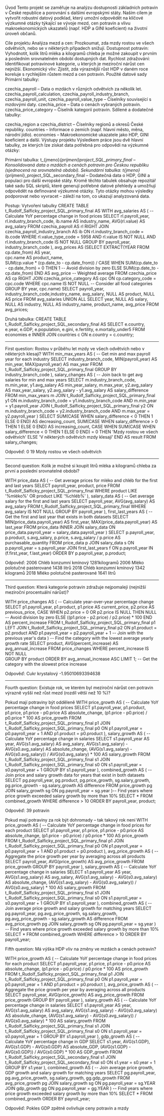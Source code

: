 Úvod
Tento projekt se zaměřuje na analýzu dostupnosti základních potravin v České republice a porovnání s dalšími evropskými státy. Naším cílem je vytvořit robustní datový podklad, který umožní odpovědět na klíčové výzkumné otázky týkající se vývoje mezd, cen potravin a vlivu makroekonomických ukazatelů (např. HDP a GINI koeficient) na životní úroveň občanů.

Cíle projektu
Analýza mezd a cen: Prozkoumat, zda mzdy rostou ve všech odvětvích, nebo se v některých případech snižují.
Dostupnost potravin: Vyhodnotit, kolik litrů mléka a kilogramů chleba je možné zakoupit v prvním a posledním srovnatelném období dostupných dat.
Rychlost zdražování: Identifikovat potravinové kategorie, u kterých je meziroční nárůst cen nejnižší.
Ekonomický vliv: Zjistit, zda výraznější růst HDP v daném roce koreluje s rychlejším růstem mezd a cen potravin.
Použité datové sady
Primární tabulky:

czechia_payroll – Data o mzdách v různých odvětvích za několik let.
czechia_payroll_calculation, czechia_payroll_industry_branch, czechia_payroll_unit, czechia_payroll_value_type – Číselníky související s mzdovými daty.
czechia_price – Data o cenách vybraných potravin.
czechia_price_category – Číselník kategorií potravin.
Sdílené a dodatečné tabulky:

czechia_region a czechia_district – Číselníky regionů a okresů České republiky.
countries – Informace o zemích (např. hlavní město, měna, národní jídlo).
economies – Makroekonomické ukazatele jako HDP, GINI koeficient a další.
Výstupy projektu
Výsledkem práce jsou dvě hlavní tabulky, ze kterých lze získat data potřebná pro odpovědi na výzkumné otázky:

Primární tabulka: t_{jmeno}_{prijmeni}_project_SQL_primary_final – Konsolidovaná data o mzdách a cenách potravin pro Českou republiku (sjednocená na srovnatelná období).
Sekundární tabulka: t_{jmeno}_{prijmeni}_project_SQL_secondary_final – Dodatečná data o HDP, GINI a populaci pro další evropské státy.
Kromě těchto tabulek obsahuje repozitář také sadu SQL skriptů, které generují potřebné datové přehledy a umožňují odpovědět na definované výzkumné otázky. Tyto otázky mohou výsledky podporovat nebo vyvracet – záleží na tom, co ukazují analyzovaná data.

Postup:
Vytvoření tabulky
CREATE TABLE t_Rudolf_Salficky_project_SQL_primary_final AS 
WITH avg_salaries AS (
    -- Calculate YoY percentage change in food prices
     SELECT 
        rl.payroll_year, 
        rl.industry_branch_code,
        ib.name AS industry_name,
        AVG(rl.value) AS avg_salary
    FROM czechia_payroll AS rl
     RIGHT JOIN czechia_payroll_industry_branch AS ib
        ON rl.industry_branch_code = ib.code
    WHERE rl.value_type_code = 5958 
      AND rl.value IS NOT NULL 
      AND rl.industry_branch_code IS NOT NULL
    GROUP BY payroll_year, industry_branch_code
),
avg_prices AS (SELECT 
        EXTRACT(YEAR FROM cp.date_from) AS year,  
        cpc.name AS product_name,  
        SUM(cp.value * (cp.date_to - cp.date_from)) 
            / CASE 
                WHEN SUM(cp.date_to - cp.date_from) = 0 THEN 1  -- Avoid division by zero
                ELSE SUM(cp.date_to - cp.date_from) 
              END AS avg_price  -- Weighted average
    FROM czechia_price AS cp
    RIGHT JOIN czechia_price_category AS cpc
        ON cp.category_code = cpc.code
    WHERE cpc.name IS NOT NULL  -- Consider all food categories
    GROUP BY year, cpc.name)
SELECT payroll_year, industry_branch_code,industry_name, avg_salary, NULL AS product, NULL AS price FROM avg_salaries
UNION ALL
SELECT year, NULL AS salary, NULL AS industry, NULL AS industry_name, product_name, avg_price FROM avg_prices;


Druhá tabulka: 
CREATE TABLE t_Rudolf_Salficky_project_SQL_secondary_final AS 
SELECT e.country, e.year, e.GDP, e.population, e.gini, e.fertility, e.mortaliy_under5
FROM economies e
INNER JOIN countries c ON e.country = c.country;

--------------------------------------------------------------------------------------------------------------------------------------
First question: Rostou v průběhu let mzdy ve všech odvětvích nebo v některých klesají?
WITH min_max_years AS (
    -- Get min and max payroll year for each industry
    SELECT 
        industry_branch_code, 
        MIN(payroll_year) AS min_year, 
        MAX(payroll_year) AS max_year
    FROM t_Rudolf_Salficky_project_SQL_primary_final
    GROUP BY industry_branch_code
),
salary_changes AS (
    -- Join back to get avg salaries for min and max years
    SELECT 
        m.industry_branch_code,
        m.min_year, 
        y1.avg_salary AS min_year_salary,
        m.max_year, 
        y2.avg_salary AS max_year_salary,
        y2.avg_salary - y1.avg_salary AS salary_difference
    FROM min_max_years m
    JOIN t_Rudolf_Salficky_project_SQL_primary_final y1 
        ON m.industry_branch_code = y1.industry_branch_code 
       AND m.min_year = y1.payroll_year
    JOIN t_Rudolf_Salficky_project_SQL_primary_final y2 
        ON m.industry_branch_code = y2.industry_branch_code 
       AND m.max_year = y2.payroll_year
)
SELECT 
    SUM(CASE WHEN salary_difference < 0 THEN 1 ELSE 0 END) AS decreasing_count,
    SUM(CASE WHEN salary_difference > 0 THEN 1 ELSE 0 END) AS increasing_count,
    CASE 
        WHEN SUM(CASE WHEN salary_difference < 0 THEN 1 ELSE 0 END) = 0 
        THEN 'Mzdy rostou ve všech odvětvích'
        ELSE 'V některých odvětvích mzdy klesají'
    END AS result
FROM salary_changes; 

Odpověď: 
0	19	Mzdy rostou ve všech odvětvích

--------------------------------------------------------------------------------------------------------------------------------------
Second question: Kolik je možné si koupit litrů mléka a kilogramů chleba za první a poslední srovnatelné období?

WITH price_data AS (
    -- Get average prices for mléko and chléb for the first and last years
    SELECT 
        payroll_year, 
        product, 
        price 
    FROM t_Rudolf_Salficky_project_SQL_primary_final
    WHERE product LIKE '%mléko%' OR product LIKE '%chléb%'
),
salary_data AS (
    -- Get average salary for the first and last years
    SELECT 
        payroll_year, 
        AVG(avg_salary) AS avg_salary
    FROM t_Rudolf_Salficky_project_SQL_primary_final
    WHERE avg_salary IS NOT NULL
    GROUP BY payroll_year
),
first_last_years AS (
    -- Get the first and last year that exists in both datasets
    SELECT 
        MIN(price_data.payroll_year) AS first_year, 
        MAX(price_data.payroll_year) AS last_year
    FROM price_data
    INNER JOIN salary_data 
        ON price_data.payroll_year = salary_data.payroll_year
)
SELECT 
    p.payroll_year,
    p.product,
    s.avg_salary,
    p.price,
    s.avg_salary / p.price AS purchasable_quantity
FROM price_data p
JOIN salary_data s ON p.payroll_year = s.payroll_year
JOIN first_last_years f ON p.payroll_year IN (f.first_year, f.last_year)
ORDER BY p.payroll_year, p.product;

Odpověď:
2006	Chléb konzumní kmínový 	1281kilogramů
2006	Mléko polotučné pasterované	1438 litrů
2018	Chléb konzumní kmínový	1342 kilogramů
2018	Mléko polotučné pasterované	1641 litrů

--------------------------------------------------------------------------------------------------------------------------------------
Third question: Která kategorie potravin zdražuje nejpomaleji (nejnižší meziroční procentuální nárůst)?

WITH price_changes AS (
    -- Calculate year-over-year percentage change
    SELECT 
        p1.payroll_year, 
        p1.product, 
        p1.price AS current_price, 
        p2.price AS previous_price,
        CASE 
            WHEN p2.price = 0 OR p2.price IS NULL THEN NULL  -- Avoid division by zero
            ELSE ((p1.price - p2.price) / p2.price) * 100
        END AS percent_increase
    FROM t_Rudolf_Salficky_project_SQL_primary_final p1
    LEFT JOIN t_Rudolf_Salficky_project_SQL_primary_final p2
        ON p1.product = p2.product
        AND p1.payroll_year = p2.payroll_year + 1  -- Join with the previous year's data
)
-- Find the category with the lowest average yearly growth rate
SELECT 
    product, 
    AVG(percent_increase) AS avg_annual_increase
FROM price_changes
WHERE percent_increase IS NOT NULL  
GROUP BY product
ORDER BY avg_annual_increase ASC
LIMIT 1;  -- Get the category with the slowest price increase

Odpověď:
Cukr krystalový	-1.95010693394638

--------------------------------------------------------------------------------------------------------------------------------------
Fourth question: Existuje rok, ve kterém byl meziroční nárůst cen potravin výrazně vyšší než růst mezd (rozdíl větší než 10 %)?

Pokud mají potraviny být odděleně
WITH price_growth AS (
    -- Calculate YoY percentage change in food prices
    SELECT 
        p1.payroll_year,
        p1.product,
        p1.price,
        p1.price - p0.price AS absolute_change,
        (p1.price - p0.price) / p0.price * 100 AS price_growth
    FROM t_Rudolf_Salficky_project_SQL_primary_final p1
    JOIN t_Rudolf_Salficky_project_SQL_primary_final p0 ON p1.payroll_year = p0.payroll_year + 1 AND p1.product = p0.product
),
salary_growth AS (
    -- Calculate YoY percentage change in salaries
    SELECT 
        s1.payroll_year AS year,
        AVG(s1.avg_salary) AS avg_salary,
        AVG(s1.avg_salary) - AVG(s0.avg_salary) AS absolute_change,
        (AVG(s1.avg_salary) - AVG(s0.avg_salary)) / AVG(s0.avg_salary) * 100 AS salary_growth
    FROM t_Rudolf_Salficky_project_SQL_primary_final s1
    JOIN t_Rudolf_Salficky_project_SQL_primary_final s0 ON s1.payroll_year = s0.payroll_year + 1
    GROUP BY s1.payroll_year
),
combined_growth AS (
    -- Join price and salary growth data for years that exist in both datasets
    SELECT 
        pg.payroll_year, 
        pg.product, 
        pg.price_growth, 
        sg.salary_growth, 
        pg.price_growth - sg.salary_growth AS difference
    FROM price_growth pg
    JOIN salary_growth sg ON pg.payroll_year = sg.year
)-- Find years where price growth exceeded salary growth by more than 10%
SELECT * 
FROM combined_growth
WHERE difference > 10
ORDER BY payroll_year, product;

Odpověď: 39 potravin

Pokud mají potraviny za rok být dohromady – tak takový rok není
WITH price_growth AS (
    -- Calculate YoY percentage change in food prices for each product
    SELECT 
        p1.payroll_year,
        p1.price,
        p1.price - p0.price AS absolute_change,
        (p1.price - p0.price) / p0.price * 100 AS price_growth
    FROM t_Rudolf_Salficky_project_SQL_primary_final p1
    JOIN t_Rudolf_Salficky_project_SQL_primary_final p0 ON p1.payroll_year = p0.payroll_year + 1 AND p1.product = p0.product
),
avg_price_growth AS (
    -- Aggregate the price growth per year by averaging across all products
    SELECT 
        payroll_year, 
        AVG(price_growth) AS avg_price_growth
    FROM price_growth
    GROUP BY payroll_year
),
salary_growth AS (
    -- Calculate YoY percentage change in salaries
    SELECT 
        s1.payroll_year AS year,
        AVG(s1.avg_salary) AS avg_salary,
        AVG(s1.avg_salary) - AVG(s0.avg_salary) AS absolute_change,
        (AVG(s1.avg_salary) - AVG(s0.avg_salary)) / AVG(s0.avg_salary) * 100 AS salary_growth
    FROM t_Rudolf_Salficky_project_SQL_primary_final s1
    JOIN t_Rudolf_Salficky_project_SQL_primary_final s0 ON s1.payroll_year = s0.payroll_year + 1
    GROUP BY s1.payroll_year
),
combined_growth AS (
    -- Join average price growth and salary growth for matching years
    SELECT 
        pg.payroll_year, 
        pg.avg_price_growth, 
        sg.salary_growth, 
        pg.avg_price_growth - sg.salary_growth AS difference
    FROM avg_price_growth pg
    JOIN salary_growth sg ON pg.payroll_year = sg.year
)
-- Find years where price growth exceeded salary growth by more than 10%
SELECT * 
FROM combined_growth
WHERE difference > 10
ORDER BY payroll_year;

Fifth question: Má výška HDP vliv na změny ve mzdách a cenách potravin?

WITH price_growth AS (
    -- Calculate YoY percentage change in food prices for each product
    SELECT 
        p1.payroll_year,
        p1.price,
        p1.price - p0.price AS absolute_change,
        (p1.price - p0.price) / p0.price * 100 AS price_growth
    FROM t_Rudolf_Salficky_project_SQL_primary_final p1
    JOIN t_Rudolf_Salficky_project_SQL_primary_final p0 ON p1.payroll_year = p0.payroll_year + 1 AND p1.product = p0.product
),
avg_price_growth AS (
    -- Aggregate the price growth per year by averaging across all products
    SELECT 
        payroll_year, 
        AVG(price_growth) AS avg_price_growth
    FROM price_growth
    GROUP BY payroll_year
),
salary_growth AS (
    -- Calculate YoY percentage change in salaries
    SELECT 
        s1.payroll_year AS year,
        AVG(s1.avg_salary) AS avg_salary,
        AVG(s1.avg_salary) - AVG(s0.avg_salary) AS absolute_change,
        (AVG(s1.avg_salary) - AVG(s0.avg_salary)) / AVG(s0.avg_salary) * 100 AS salary_growth
    FROM t_Rudolf_Salficky_project_SQL_primary_final s1
    JOIN t_Rudolf_Salficky_project_SQL_primary_final s0 ON s1.payroll_year = s0.payroll_year + 1
    GROUP BY s1.payroll_year
),
gdp_growth AS (
    -- Calculate YoY percentage change in GDP
    SELECT 
        s1.year,
        AVG(s1.GDP),
        AVG(s1.GDP) - AVG(s0.GDP) AS absolute_GDP,
        (AVG(s1.GDP) - AVG(s0.GDP)) / AVG(s0.GDP) * 100 AS GDP_growth
    FROM t_Rudolf_Salficky_project_SQL_secondary_final s1
    JOIN t_Rudolf_Salficky_project_SQL_secondary_final s0 ON s1.year = s0.year + 1
    GROUP BY s1.year
),
combined_growth AS (
    -- Join average price growth, GDP growth and salary growth for matching years
    SELECT 
        pg.payroll_year, 
        pg.avg_price_growth, 
        sg.salary_growth,
        gg.gdp_growth
    FROM avg_price_growth pg
    JOIN salary_growth sg ON pg.payroll_year = sg.YEAR
    JOIN gdp_growth gg ON pg.payroll_year = gg.YEAR
)
-- Find years where price growth exceeded salary growth by more than 10%
SELECT * 
FROM combined_growth
ORDER BY payroll_year;

Odpověď: Pokles GDP zpětně ovlivňuje ceny potravin a mzdy
